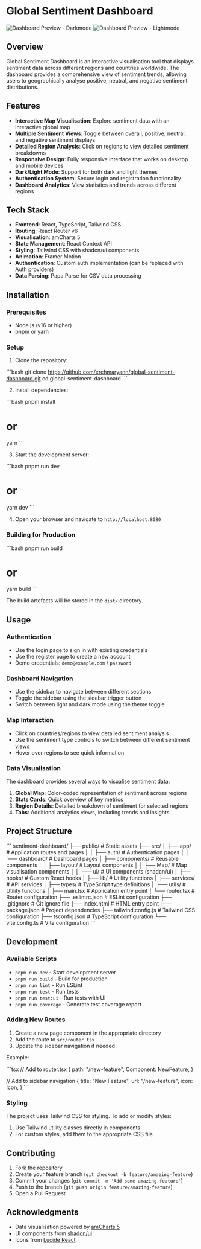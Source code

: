 # Global Sentiment Dashboard

![Dashboard Preview - Darkmode](<img width="1440" alt="dark-dashboard" src="https://github.com/user-attachments/assets/8171940b-c2aa-4179-973a-f883355552f7" />)
![Dashboard Preview - Lightmode](<img width="1440" alt="dashboard-photo" src="https://github.com/user-attachments/assets/07fb6709-419b-406f-94f3-c66b011a2e24" />)

## Overview

Global Sentiment Dashboard is an interactive visualisation tool that displays sentiment data across different regions and countries worldwide. The dashboard provides a comprehensive view of sentiment trends, allowing users to geographically analyse positive, neutral, and negative sentiment distributions.

## Features

- **Interactive Map Visualisation**: Explore sentiment data with an interactive global map
- **Multiple Sentiment Views**: Toggle between overall, positive, neutral, and negative sentiment displays
- **Detailed Region Analysis**: Click on regions to view detailed sentiment breakdowns
- **Responsive Design**: Fully responsive interface that works on desktop and mobile devices
- **Dark/Light Mode**: Support for both dark and light themes
- **Authentication System**: Secure login and registration functionality
- **Dashboard Analytics**: View statistics and trends across different regions

## Tech Stack

- **Frontend**: React, TypeScript, Tailwind CSS
- **Routing**: React Router v6
- **Visualisation**: amCharts 5
- **State Management**: React Context API
- **Styling**: Tailwind CSS with shadcn/ui components
- **Animation**: Framer Motion
- **Authentication**: Custom auth implementation (can be replaced with Auth providers)
- **Data Parsing**: Papa Parse for CSV data processing

## Installation

### Prerequisites

- Node.js (v16 or higher)
- pnpm or yarn

### Setup

1. Clone the repository:

\`\`\`bash
git clone https://github.com/erehmaryann/global-sentiment-dashboard.git
cd global-sentiment-dashboard
\`\`\`

2. Install dependencies:

\`\`\`bash
pnpm install

# or

yarn
\`\`\`

3. Start the development server:

\`\`\`bash
pnpm run dev

# or

yarn dev
\`\`\`

4. Open your browser and navigate to `http://localhost:8080`

### Building for Production

\`\`\`bash
pnpm run build

# or

yarn build
\`\`\`

The build artefacts will be stored in the `dist/` directory.

## Usage

### Authentication

- Use the login page to sign in with existing credentials
- Use the register page to create a new account
- Demo credentials: `demo@example.com` / `password`

### Dashboard Navigation

- Use the sidebar to navigate between different sections
- Toggle the sidebar using the sidebar trigger button
- Switch between light and dark mode using the theme toggle

### Map Interaction

- Click on countries/regions to view detailed sentiment analysis
- Use the sentiment type controls to switch between different sentiment views
- Hover over regions to see quick information

### Data Visualisation

The dashboard provides several ways to visualise sentiment data:

1. **Global Map**: Color-coded representation of sentiment across regions
2. **Stats Cards**: Quick overview of key metrics
3. **Region Details**: Detailed breakdown of sentiment for selected regions
4. **Tabs**: Additional analytics views, including trends and insights

## Project Structure

\`\`\`
sentiment-dashboard/
├── public/ # Static assets
├── src/
│ ├── app/ # Application routes and pages
│ │ ├── auth/ # Authentication pages
│ │ └── dashboard/ # Dashboard pages
│ ├── components/ # Reusable components
│ │ ├── layout/ # Layout components
│ │ ├── Map/ # Map visualisation components
│ │ └── ui/ # UI components (shadcn/ui)
│ ├── hooks/ # Custom React hooks
│ ├── lib/ # Utility functions
│ ├── services/ # API services
│ ├── types/ # TypeScript type definitions
│ ├── utils/ # Utility functions
│ ├── main.tsx # Application entry point
│ └── router.tsx # Router configuration
├── .eslintrc.json # ESLint configuration
├── .gitignore # Git ignore file
├── index.html # HTML entry point
├── package.json # Project dependencies
├── tailwind.config.js # Tailwind CSS configuration
├── tsconfig.json # TypeScript configuration
└── vite.config.ts # Vite configuration
\`\`\`

## Development

### Available Scripts

- `pnpm run dev` - Start development server
- `pnpm run build` - Build for production
- `pnpm run lint` - Run ESLint
- `pnpm run test` - Run tests
- `pnpm run test:ui` - Run tests with UI
- `pnpm run coverage` - Generate test coverage report

### Adding New Routes

1. Create a new page component in the appropriate directory
2. Add the route to `src/router.tsx`
3. Update the sidebar navigation if needed

Example:

\`\`\`tsx
// Add to router.tsx
{
path: "/new-feature",
Component: NewFeature,
}

// Add to sidebar navigation
{
title: "New Feature",
url: "/new-feature",
icon: Icon,
}
\`\`\`

### Styling

The project uses Tailwind CSS for styling. To add or modify styles:

1. Use Tailwind utility classes directly in components
2. For custom styles, add them to the appropriate CSS file

## Contributing

1. Fork the repository
2. Create your feature branch (`git checkout -b feature/amazing-feature`)
3. Commit your changes (`git commit -m 'Add some amazing feature'`)
4. Push to the branch (`git push origin feature/amazing-feature`)
5. Open a Pull Request

## Acknowledgments

- Data visualisation powered by [amCharts 5](https://www.amcharts.com/)
- UI components from [shadcn/ui](https://ui.shadcn.com/)
- Icons from [Lucide React](https://lucide.dev/)
